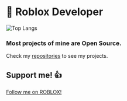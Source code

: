 # 📝 Roblox Developer
![Top Langs](https://github-readme-stats.vercel.app/api/top-langs/?username=ivadsiuls&layout=compact&theme=ambient_gradient)

### Most projects of mine are Open Source.

Check my [repositories](https://github.com/ivadsiuls?tab=repositories) to see my projects.

## Support me! 👍

[Follow me on ROBLOX!](https://www.roblox.com/users/5048508312/profile)
